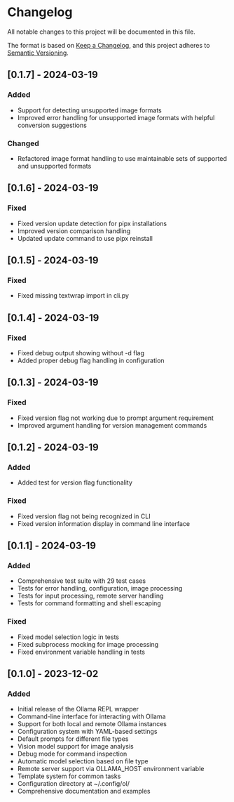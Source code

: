 # Changelog

All notable changes to this project will be documented in this file.

The format is based on [Keep a Changelog](https://keepachangelog.com/en/1.0.0/),
and this project adheres to [Semantic Versioning](https://semver.org/spec/v2.0.0.html).

## [0.1.7] - 2024-03-19

### Added
- Support for detecting unsupported image formats
- Improved error handling for unsupported image formats with helpful conversion suggestions

### Changed
- Refactored image format handling to use maintainable sets of supported and unsupported formats

## [0.1.6] - 2024-03-19

### Fixed
- Fixed version update detection for pipx installations
- Improved version comparison handling
- Updated update command to use pipx reinstall

## [0.1.5] - 2024-03-19

### Fixed
- Fixed missing textwrap import in cli.py

## [0.1.4] - 2024-03-19

### Fixed
- Fixed debug output showing without -d flag
- Added proper debug flag handling in configuration

## [0.1.3] - 2024-03-19

### Fixed
- Fixed version flag not working due to prompt argument requirement
- Improved argument handling for version management commands

## [0.1.2] - 2024-03-19

### Added
- Added test for version flag functionality

### Fixed
- Fixed version flag not being recognized in CLI
- Fixed version information display in command line interface

## [0.1.1] - 2024-03-19

### Added
- Comprehensive test suite with 29 test cases
- Tests for error handling, configuration, image processing
- Tests for input processing, remote server handling
- Tests for command formatting and shell escaping

### Fixed
- Fixed model selection logic in tests
- Fixed subprocess mocking for image processing
- Fixed environment variable handling in tests

## [0.1.0] - 2023-12-02

### Added
- Initial release of the Ollama REPL wrapper
- Command-line interface for interacting with Ollama
- Support for both local and remote Ollama instances
- Configuration system with YAML-based settings
- Default prompts for different file types
- Vision model support for image analysis
- Debug mode for command inspection
- Automatic model selection based on file type
- Remote server support via OLLAMA_HOST environment variable
- Template system for common tasks
- Configuration directory at ~/.config/ol/
- Comprehensive documentation and examples 